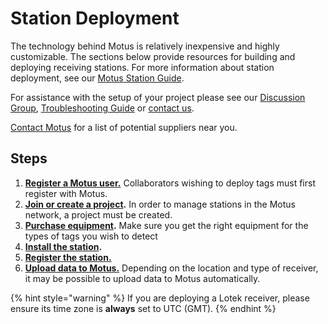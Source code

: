 # Station Deployment

The technology behind Motus is relatively inexpensive and highly customizable. The sections below provide resources for building and deploying receiving stations. For more information about station deployment, see our [Motus Station Guide](broken-reference).

For assistance with the setup of your project please see our [Discussion Group](https://motus.org/discussion), [Troubleshooting Guide](https://motus.org/troubleshooting) or [contact us](https://motus.org/contact).

[Contact Motus](https://motus.org/contact) for a list of potential suppliers near you.

## Steps

1. [**Register a Motus user.**](../../project-management/introduction.md#creating-an-account) Collaborators wishing to deploy tags must first register with Motus.
2. [**Join or create a project**](../../project-management/introduction.md)**.** In order to manage stations in the Motus network, a project must be created.
3. [**Purchase equipment**](../../stations/station-equipment/)**.** Make sure you get the right equipment for the types of tags you wish to detect
4. [**Install the station**](../../stations/station-installation/)**.**&#x20;
5. [**Register the station.** ](../../project-management/station-management/)
6. [**Upload data to Motus.**](../../stations/downloading-data.md) Depending on the location and type of receiver, it may be possible to upload data to Motus automatically.&#x20;

{% hint style="warning" %}
&#x20;If you are deploying a Lotek receiver, please ensure its time zone is **always** set to UTC (GMT).
{% endhint %}

